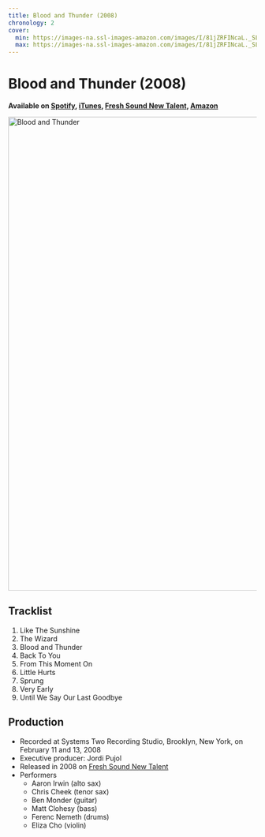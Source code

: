 ```yaml
---
title: Blood and Thunder (2008)
chronology: 2
cover:
  min: https://images-na.ssl-images-amazon.com/images/I/81jZRFINcaL._SL480_.jpg
  max: https://images-na.ssl-images-amazon.com/images/I/81jZRFINcaL._SL960_.jpg
---
```


# Blood and Thunder (2008)

**Available on [Spotify](https://open.spotify.com/album/69YRkx2OaT4cn32nAWUu4m), [iTunes](https://itunes.apple.com/us/album/blood-and-thunder/311289214), [Fresh Sound New Talent](https://www.freshsoundrecords.com/aaron-irwin-albums/4977-blood-and-thunder-feat-chris-cheek.html), [Amazon](https://www.amazon.com/Blood-Thunder-Aaron-Irwin-Group/dp/B001CNGTUE)**

<img
  alt="Blood and Thunder"
  width="960"
  height="960"
  src="https://images-na.ssl-images-amazon.com/images/I/81jZRFINcaL._SL960_.jpg"
  />

## Tracklist

1. Like The Sunshine
2. The Wizard
3. Blood and Thunder
4. Back To You
5. From This Moment On
6. Little Hurts
7. Sprung
8. Very Early
9. Until We Say Our Last Goodbye

## Production

- Recorded at Systems Two Recording Studio, Brooklyn, New York, on February 11 and 13, 2008
- Executive producer: Jordi Pujol
- Released in 2008 on [Fresh Sound New Talent](https://www.freshsoundrecords.com/aaron-irwin-albums/4977-blood-and-thunder-feat-chris-cheek.html)
- Performers
  - Aaron Irwin (alto sax)
  - Chris Cheek (tenor sax)
  - Ben Monder (guitar)
  - Matt Clohesy (bass)
  - Ferenc Nemeth (drums)
  - Eliza Cho (violin)
